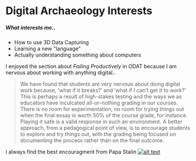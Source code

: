 Digital Archaeology Interests
=
##### What interests me..

* How to use 3D Data Capturing 
* Learning a new "language"
* Actually understanding something about computers

I enjoyed the section about *Failing Productively* in ODAT because I am nervous about working with anything digital..
> We have found that students are very nervous about doing digital work because, ‘what if it breaks?’ and ‘what if I can’t get it to work?’ This is perhaps a result of high-stakes testing and the ways we as educators have inculcated all-or-nothing grading in our courses. There is no room for experimentation, no room for trying things out when the final essay is worth 50% of the course grade, for instance. Playing it safe is a valid response in such an environment. A better approach, from a pedagogical point of view, is to encourage students to explore and try things out, with the grading being focused on documenting the process rather than on the final outcome.

I always find the best encouragment from Papa Stalin
[![alt text](https://www.atomicheritage.org/sites/default/files/Stalin_in_July_1941.jpg)](https://youtu.be/U06jlgpMtQs)
